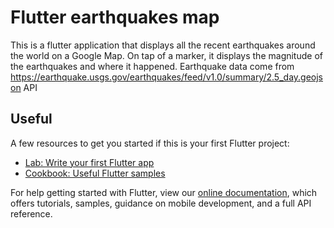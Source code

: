 # Flutter earthquakes map

This is a flutter application that displays all the recent earthquakes around the world on a Google Map. 
On tap of a marker, it displays the magnitude of the earthquakes and where it happened.
Earthquake data come from https://earthquake.usgs.gov/earthquakes/feed/v1.0/summary/2.5_day.geojson API 

## Useful

A few resources to get you started if this is your first Flutter project:

- [Lab: Write your first Flutter app](https://flutter.dev/docs/get-started/codelab)
- [Cookbook: Useful Flutter samples](https://flutter.dev/docs/cookbook)

For help getting started with Flutter, view our
[online documentation](https://flutter.dev/docs), which offers tutorials,
samples, guidance on mobile development, and a full API reference.
